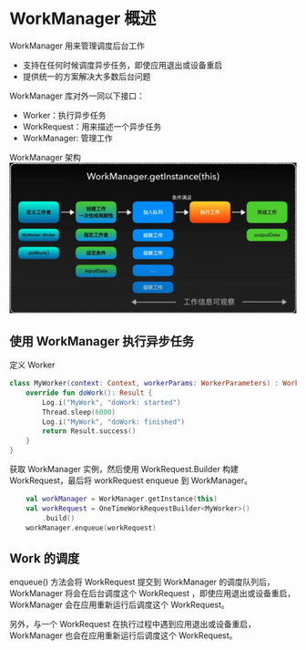 # WorkManager 概述

WorkManager 用来管理调度后台工作
- 支持在任何时候调度异步任务，即使应用退出或设备重启
- 提供统一的方案解决大多数后台问题

WorkManager 库对外一同以下接口：
- Worker：执行异步任务
- WorkRequest：用来描述一个异步任务
- WorkManager: 管理工作

WorkManager 架构
![](./WorkManager.png)

## 使用 WorkManager 执行异步任务

定义 Worker
```kotlin
class MyWorker(context: Context, workerParams: WorkerParameters) : Worker(context, workerParams) {
    override fun doWork(): Result {
        Log.i("MyWork", "doWork: started")
        Thread.sleep(6000)
        Log.i("MyWork", "doWork: finished")
        return Result.success()
    }
}
```

获取 WorkManager 实例，然后使用 WorkRequest.Builder 构建 WorkRequest，最后将 workRequest enqueue 到 WorkManager。
```kotlin
    val workManager = WorkManager.getInstance(this)
    val workRequest = OneTimeWorkRequestBuilder<MyWorker>()
        .build()
    workManager.enqueue(workRequest)
```

## Work 的调度

enqueue() 方法会将 WorkRequest 提交到 WorkManager 的调度队列后，WorkManager 将会在后台调度这个 WorkRequest ，即使应用退出或设备重启，WorkManager 会在应用重新运行后调度这个 WorkRequest。

另外，与一个 WorkRequest 在执行过程中遇到应用退出或设备重启，WorkManager 也会在应用重新运行后调度这个 WorkRequest。